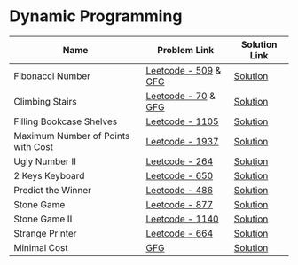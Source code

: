 # Dynamic Programming


| Name       | Problem Link                       | Solution Link                      |
|--------------------|------------------------------------|-----------------------------------|
| Fibonacci Number          | [Leetcode - 509](https://leetcode.com/problems/fibonacci-number/description/) & [GFG](https://www.geeksforgeeks.org/problems/the-nth-fibonnaci3150/1)                | [Solution](https://github.com/moinhameed27/Ultimate-DSA/blob/main/DP/Fibonacci%20Number.cpp)              |
| Climbing Stairs          | [Leetcode - 70](https://leetcode.com/problems/climbing-stairs/description/) & [GFG](https://www.geeksforgeeks.org/problems/count-ways-to-reach-the-nth-stair-1587115620/1)                | [Solution](https://github.com/moinhameed27/Ultimate-DSA/blob/main/DP/Climbing%20Stairs.cpp)              |
| Filling Bookcase Shelves          | [Leetcode - 1105](https://leetcode.com/problems/filling-bookcase-shelves)                | [Solution](https://github.com/moinhameed27/Ultimate-DSA/blob/main/DP/Filling%20Bookcase%20Shelves.cpp)              |
| Maximum Number of Points with Cost          | [Leetcode - 1937](https://leetcode.com/problems/maximum-number-of-points-with-cost/description/)                | [Solution](https://github.com/moinhameed27/Ultimate-DSA/blob/main/DP/Maximum%20Number%20of%20Points%20with%20Cost.cpp)              |
| Ugly Number II         | [Leetcode - 264](https://leetcode.com/problems/ugly-number-ii/description/)                | [Solution](https://github.com/moinhameed27/Ultimate-DSA/blob/main/DP/Ugly%20Number%20II.cpp)              |
| 2 Keys Keyboard         | [Leetcode - 650](https://leetcode.com/problems/2-keys-keyboard/description/)                | [Solution](https://github.com/moinhameed27/Ultimate-DSA/blob/main/DP/2%20Keys%20Keyboard.cpp)              |
| Predict the Winner         | [Leetcode - 486](https://leetcode.com/problems/predict-the-winner/description/)                | [Solution](https://github.com/moinhameed27/Ultimate-DSA/blob/main/DP/Predict%20the%20Winner.cpp)              |
| Stone Game         | [Leetcode - 877](https://leetcode.com/problems/stone-game/description/)                | [Solution](https://github.com/moinhameed27/Ultimate-DSA/blob/main/DP/Stone%20Game.cpp)              |
| Stone Game II        | [Leetcode - 1140](https://leetcode.com/problems/stone-game-ii/description/)                | [Solution](https://github.com/moinhameed27/Ultimate-DSA/blob/main/DP/Stone%20Game%20II.cpp)              |
| Strange Printer        | [Leetcode - 664](https://leetcode.com/problems/strange-printer/description/)                | [Solution](https://github.com/moinhameed27/Ultimate-DSA/blob/main/DP/Strange%20Printer.cpp)              |
| Minimal Cost        | [GFG](https://www.geeksforgeeks.org/problems/minimal-cost/1)                | [Solution](https://github.com/moinhameed27/Ultimate-DSA/blob/main/DP/Minimal%20Cost.cpp)              |
